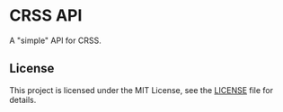 # CRSS API

A "simple" API for CRSS.

## License

This project is licensed under the MIT License, see the [LICENSE](LICENSE) file for details.